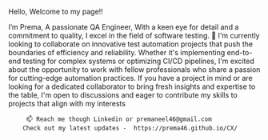 Hello, Welcome to my page!!

I’m Prema, A passionate QA Engineer, With a keen eye for detail and a commitment to quality, I excel in the field of software testing. 👀 I'm currently looking to collaborate on innovative test automation projects that push the boundaries of efficiency and reliability. Whether it's implementing end-to-end testing for complex systems or optimizing CI/CD pipelines, I'm excited about the opportunity to work with fellow professionals who share a passion for cutting-edge automation practices. If you have a project in mind or are looking for a dedicated collaborator to bring fresh insights and expertise to the table, I'm open to discussions and eager to contribute my skills to projects that align with my interests


         📫 Reach me though Linkedin or premaneel46@gmail.com
        Check out my latest updates -  https://prema46.github.io/CX/

<!---
prema46/prema46 is a ✨ special ✨ repository because its `README.md` (this file) appears on your GitHub profile.
You can click the Preview link to take a look at your changes.
--->

